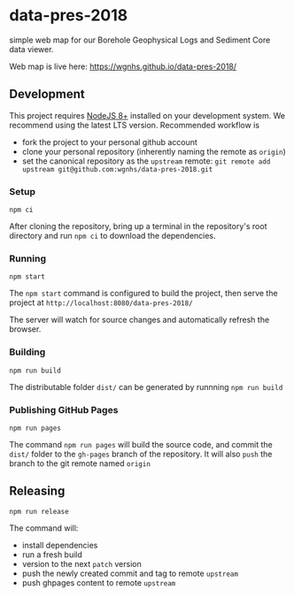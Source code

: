 # data-pres-2018
simple web map for our Borehole Geophysical Logs and Sediment Core data viewer.

Web map is live here: https://wgnhs.github.io/data-pres-2018/

## Development
This project requires [NodeJS 8+](https://nodejs.org/) installed on your development system. We recommend using the latest LTS version.
Recommended workflow is
* fork the project to your personal github account
* clone your personal repository (inherently naming the remote as `origin`)
* set the canonical repository as the `upstream` remote: `git remote add upstream git@github.com:wgnhs/data-pres-2018.git`

### Setup
```
npm ci
```
After cloning the repository, bring up a terminal in the repository's root directory and run `npm ci` to download the dependencies.

### Running
```
npm start
```
The `npm start` command is configured to build the project, then serve the project
at `http://localhost:8080/data-pres-2018/`

The server will watch for source changes and automatically refresh the browser.

### Building
```
npm run build
```
The distributable folder `dist/` can be generated by runnning `npm run build`

### Publishing GitHub Pages
```
npm run pages
```
The command `npm run pages` will build the source code, and commit the `dist/` folder to the `gh-pages` branch of the repository. It will also `push` the branch to the git remote named `origin`

## Releasing
```
npm run release
```
The command will:
* install dependencies
* run a fresh build
* version to the next `patch` version
* push the newly created commit and tag to remote `upstream`
* push ghpages content to remote `upstream`
